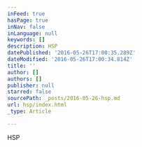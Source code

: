 ```yaml
---
inFeed: true
hasPage: true
inNav: false
inLanguage: null
keywords: []
description: HSP
datePublished: '2016-05-26T17:00:35.289Z'
dateModified: '2016-05-26T17:00:34.814Z'
title: ''
author: []
authors: []
publisher: null
starred: false
sourcePath: _posts/2016-05-26-hsp.md
url: hsp/index.html
_type: Article

---
```

HSP